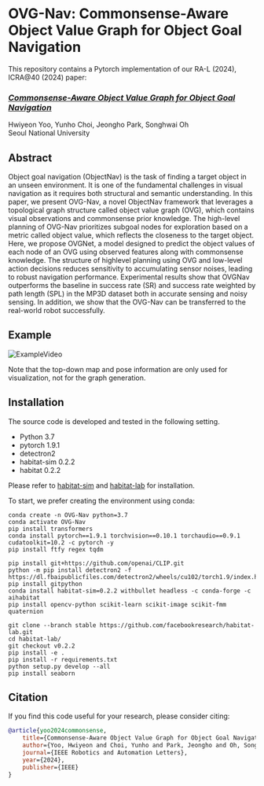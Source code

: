 # OVG-Nav: Commonsense-Aware Object Value Graph for Object Goal Navigation

This repository contains a Pytorch implementation of our RA-L (2024), ICRA@40 (2024) paper:

### *[Commonsense-Aware Object Value Graph for Object Goal Navigation](https://ieeexplore.ieee.org/document/10478188)* <br>
Hwiyeon Yoo, Yunho Choi, Jeongho Park, Songhwai Oh <br>
Seoul National University

## Abstract
Object goal navigation (ObjectNav) is the task of finding a target object in an unseen environment. It is one of the fundamental challenges in visual navigation as it requires both structural and semantic understanding. In this paper, we present OVG-Nav, a novel ObjectNav framework that leverages a topological graph structure called object value graph (OVG), which contains visual observations and commonsense prior knowledge. The high-level planning of OVG-Nav prioritizes subgoal nodes for exploration based on a metric called object value, which reflects the closeness to the target object. Here, we propose OVGNet, a model designed to predict the object values of each node of an OVG using observed features along with commonsense knowledge. The structure of highlevel planning using OVG and low-level action decisions reduces sensitivity to accumulating sensor noises, leading to robust navigation performance. Experimental results show that OVGNav outperforms the baseline in success rate (SR) and success rate weighted by path length (SPL) in the MP3D dataset both in accurate sensing and noisy sensing. In addition, we show that the OVG-Nav can be transferred to the real-world robot successfully.
## Example

![ExampleVideo](demo/OVG-Nav_image.gif)

Note that the top-down map and pose information are only used for visualization, not for the graph generation. 



## Installation



The source code is developed and tested in the following setting. 
- Python 3.7
- pytorch 1.9.1
- detectron2
- habitat-sim 0.2.2
- habitat 0.2.2

Please refer to [habitat-sim](https://github.com/facebookresearch/habitat-sim.git) and [habitat-lab](https://github.com/facebookresearch/habitat-lab.git) for installation.

To start, we prefer creating the environment using conda:

```
conda create -n OVG-Nav python=3.7
conda activate OVG-Nav
pip install transformers
conda install pytorch==1.9.1 torchvision==0.10.1 torchaudio==0.9.1 cudatoolkit=10.2 -c pytorch -y
pip install ftfy regex tqdm

pip install git+https://github.com/openai/CLIP.git
python -m pip install detectron2 -f https://dl.fbaipublicfiles.com/detectron2/wheels/cu102/torch1.9/index.html
pip install gitpython
conda install habitat-sim=0.2.2 withbullet headless -c conda-forge -c aihabitat
pip install opencv-python scikit-learn scikit-image scikit-fmm quaternion

git clone --branch stable https://github.com/facebookresearch/habitat-lab.git
cd habitat-lab/
git checkout v0.2.2
pip install -e .
pip install -r requirements.txt
python setup.py develop --all
pip install seaborn
```


## Citation
If you find this code useful for your research, please consider citing:
```Bibtex
@article{yoo2024commonsense,
    title={Commonsense-Aware Object Value Graph for Object Goal Navigation},
    author={Yoo, Hwiyeon and Choi, Yunho and Park, Jeongho and Oh, Songhwai},
    journal={IEEE Robotics and Automation Letters},
    year={2024},
    publisher={IEEE}
}
```

